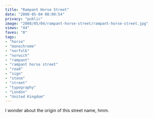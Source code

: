 ```yaml
---
title: "Rampant Horse Street"
date: "2008-05-04 08:00:54"
privacy: "public"
image: "2008/05/04/rampant-horse-street/rampant-horse-street.jpg"
views: "44"
faves: "0"
tags:
- "horse"
- "monochrome"
- "norfolk"
- "norwich"
- "rampant"
- "rampant horse street"
- "road"
- "sign"
- "stone"
- "street"
- "typography"
- "London"
- "United Kingdom"
---
```

I wonder about the origin of this street name, hmm.<a href="/photos/2008/05/04/rampant-horse-street"></a>
